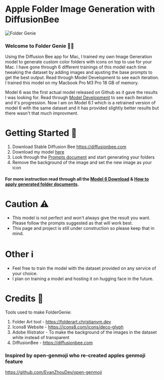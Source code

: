 # Apple Folder Image Generation with DiffusionBee
![Folder Genie](https://github.com/user-attachments/assets/48217771-4342-41ae-9a8a-a4e3cacab20e)

### Welcome to Folder Genie 🧞‍♂️


Using the Diffusion Bee app for Mac, I trained my own Image Generation model to generate custom color folders with icons on top to use for your Mac. I have gone through 6 different trainings of this model each time tweaking the dataset by adding images and ajusting the base prompts to get the best output. Read through Model Development to see each iteration. I trained this model on my Macbook Pro M3 Pro 18 GB of memory.

Model 6 was the first actual model released on Github as it gave the results I was looking for. Read through [Model Development](https://github.com/wyattx05/apple-folders-image-generation/blob/main/Model%20Development.md) to see each iteration and it's progression. Now I am on Model 6.1 which is a retrained version of model 6 with the same dataset and it has provided slightly better results but there wasn't that much improvment.

# Getting Started 🤖
1. Download Stable Diffusion Bee
       https://diffusionbee.com
2. Download my model [here](https://drive.google.com/file/d/1KQTvBtzFeAfi-vPcAscDHDkfMV5XNf-G/view)
3. Look through the [Prompts document](https://github.com/wyattx05/apple-folders-image-generation/blob/main/Prompts.md) and start generating your folders
4. Remove the background of the image and set the new image as your icon

#### For more instruction read through all the [Model 6 Download](https://github.com/wyattx05/apple-folders-image-generation/blob/main/Model%206%20Download.md) & [How to apply generated folder documents](https://github.com/wyattx05/apple-folders-image-generation/blob/main/Apply%20Folder%20Icons.md).

# Caution ⚠️
- This model is not perfect and won't always give the result you want. Please follow the prompts suggested as that will work best.
- This page and project is still under construction so please keep that in mind.

# Other ℹ️
- Feel free to train the model with the dataset provided on any service of your choice.
- I plan on training a model and hosting it on hugging face in the future.

# Credits 📣

Tools used to make FolderGenie:
1. Folder Art tool - https://folderart.christianvm.dev
2. Icons8 Website - https://icons8.com/icons/deco-glyph
3. Adobe Illistrator - To make the background of the images in the dataset white instead of transparent
4. DiffusionBee  - https://diffusionbee.com

### Inspired by open-genmoji who re-created apples genmoji feature

https://github.com/EvanZhouDev/open-genmoji
